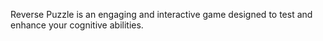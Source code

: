 Reverse Puzzle is an engaging and interactive game designed
to test and enhance your cognitive abilities.

